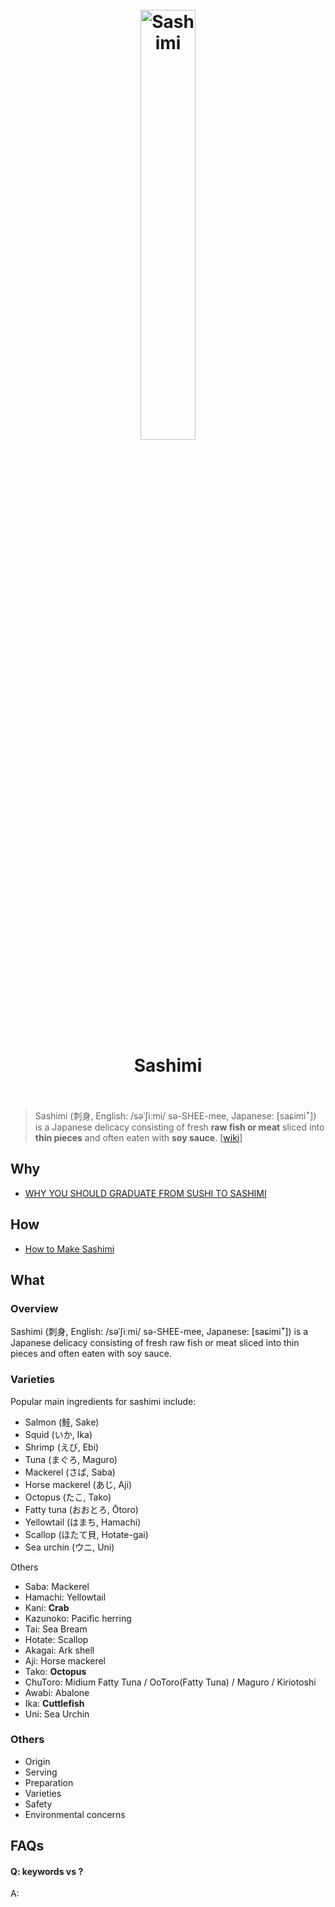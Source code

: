 <h1 align="center">
<br>
	<a href="https://www.wikiwand.com/en/Sashimi">
  <img src="https://i.imgur.com/9j7gAMO.jpeg" alt="Sashimi" width=42%">
  </a>
  <br><br>
Sashimi
  <br><br>
</h1>

> Sashimi (刺身, English: /səˈʃiːmi/ sə-SHEE-mee, Japanese: [saɕimiꜜ]) is a Japanese delicacy consisting of fresh **raw fish or meat** sliced into **thin pieces** and often eaten with **soy sauce**. [[wiki](https://www.wikiwand.com/en/Sashimi)]

## Why 

* [WHY YOU SHOULD GRADUATE FROM SUSHI TO SASHIMI](https://rbsushi.com/blog/sushi-and-sashimi/)

## How


* [How to Make Sashimi](https://www.wikihow.com/Make-Sashimi) 

## What 

### Overview

Sashimi (刺身, English: /səˈʃiːmi/ sə-SHEE-mee, Japanese: [saɕimiꜜ]) is a Japanese delicacy consisting of fresh raw fish or meat sliced into thin pieces and often eaten with soy sauce.

### Varieties

Popular main ingredients for sashimi include:

* Salmon (鮭, Sake)
* Squid (いか, Ika)
* Shrimp (えび, Ebi)
* Tuna (まぐろ, Maguro)
* Mackerel (さば, Saba)
* Horse mackerel (あじ, Aji)
* Octopus (たこ, Tako)
* Fatty tuna (おおとろ, Ōtoro)
* Yellowtail (はまち, Hamachi)
* Scallop (ほたて貝, Hotate-gai)
* Sea urchin (ウニ, Uni)

Others

* Saba: Mackerel
* Hamachi: Yellowtail
* Kani: **Crab**
* Kazunoko: Pacific herring
* Tai: Sea Bream
* Hotate: Scallop
* Akagai: Ark shell
* Aji: Horse mackerel
* Tako: **Octopus**
* ChuToro: Midium Fatty Tuna / OoToro(Fatty Tuna) / Maguro / Kiriotoshi
* Awabi: Abalone
* Ika: **Cuttlefish**
* Uni: Sea Urchin

### Others

* Origin
* Serving
* Preparation
* Varieties
* Safety
* Environmental concerns


## FAQs

#### Q: keywords vs ?

A: 


